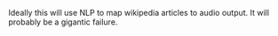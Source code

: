 Ideally this will use NLP to map wikipedia articles to audio output.
It will probably be a gigantic failure.